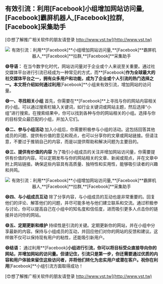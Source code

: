 ## **有效引流：利用**[Facebook]**小组增加网站访问量,**[Facebook]**霸屏机器人,**[Facebook]**拉群,**[Facebook]**采集助手**

[😍想了解推广相关软件的朋友请登录 http://www.vst.tw](http://www.vst.tw)

 <center><img src="https://vst.tw/MP4/tuiguang/png/3.png" alt="有效引流：利用**[Facebook]**小组增加网站访问量,**[Facebook]**霸屏机器人,**[Facebook]**拉群,**[Facebook]**采集助手"></center>

**😄导语：**
在当今数字化时代，网站访问量对于企业或个人来说至关重要。通过社交媒体平台进行引流已经成为一种常见的方式，而**[Facebook]**作为全球最大的社交媒体平台之一，拥有众多用户和功能，成为了企业或个人引流的热门选择之一。本文将介绍如何通过利用**[Facebook]**小组来有效引流，增加网站的访问量。

**😄一、寻找相关小组**
首先，你需要在**[Facebook]**上寻找与你的网站内容相关的小组。可以通过搜索栏输入关键词，如行业关键词或网站主题，然后选择“小组”进行搜索。在搜索结果中，你可以找到各种与你的网站相关的小组。选择与你的目标受众最匹配的小组，并加入它们。

**😄二、参与小组活动**
加入小组后，你需要积极参与小组的活动。这包括回答其他成员的问题、提供有价值的意见和观点，也可以分享你的文章或网站链接。但请注意，不要过于推销自己的内容，而是以提供帮助和解决问题为主要目的。

**😄三、提供有价值的内容**
为了吸引小组成员的关注并增加网站访问量，你需要提供有价值的内容。可以定期发布与你的网站相关的文章、新闻或观点，并在文章中附上网站链接。确保这些内容具有高质量、独特性和实用性，能够吸引读者的兴趣和共鸣。

 <center><img src="https://vst.tw/MP4/tuiguang/png/4.png" alt="有效引流：利用**[Facebook]**小组增加网站访问量,**[Facebook]**霸屏机器人,**[Facebook]**拉群,**[Facebook]**采集助手"></center>

**😄四、与小组成员互动**
除了分享内容，与小组成员的互动也是非常重要的。回复他们的评论、解答他们的问题，并尽可能多地与他们建立联系和交流。通过积极参与讨论，你可以提高自己在小组中的知名度和信任度，进而吸引更多人点击你的链接并访问你的网站。

**😄五、定期更新和维护**
持续性是引流的关键。定期更新你的网站，并在小组中分享最新的内容。保持与小组成员的互动，并回应他们对你的网站的反馈和建议。这样做不仅可以保持现有用户的粘性，还能吸引新用户。

**😄结语：**
通过利用**[Facebook]**小组进行引流，你可以将目标受众直接导向你的网站，并增加网站的访问量。但请记住，引流只是第一步，你还需要通过优质的内容和用户体验来留住这些访问者，并将他们转化为忠实用户或潜在客户。祝你在利用**[Facebook]**小组引流方面取得成功！

[😍想了解推广相关软件的朋友请登录 http://www.vst.tw](http://www.vst.tw)



